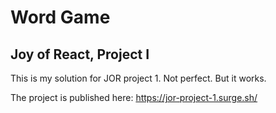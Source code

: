 # Word Game

## Joy of React, Project I


This is my solution for JOR project 1.
Not perfect. But it works.

The project is published here: https://jor-project-1.surge.sh/